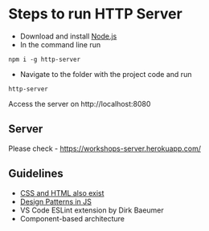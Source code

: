 # Steps to run HTTP Server
- Download and install [Node.js](https://nodejs.org/en/)
- In the command line run
```
npm i -g http-server
```
- Navigate to the folder with the project code and run
```
http-server
```
Access the server on http://localhost:8080

## Server
Please check - https://workshops-server.herokuapp.com/

## Guidelines
- [CSS and HTML also exist](https://github.com/airbnb/javascript)
- [Design Patterns in JS](https://addyosmani.com/resources/essentialjsdesignpatterns/book/)
- VS Code ESLint extension by Dirk Baeumer
- Component-based architecture